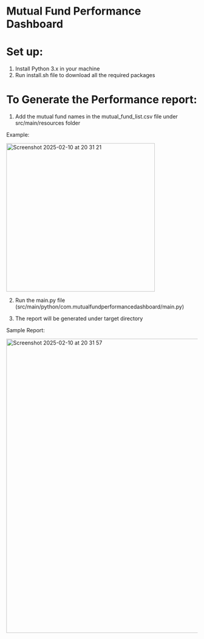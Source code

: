 # Mutual Fund Performance Dashboard

# Set up:

1. Install Python 3.x in your machine
2. Run install.sh file to download all the required packages

# To Generate the Performance report:

1. Add the mutual fund names in the mutual_fund_list.csv file under src/main/resources folder

Example:

<img width="391" alt="Screenshot 2025-02-10 at 20 31 21" src="https://github.com/user-attachments/assets/a5176597-9b75-4754-bd3f-c14bfd6d429a" />
   
2. Run the main.py file (src/main/python/com.mutualfundperformancedashboard/main.py)

3. The report will be generated under target directory

Sample Report:

<img width="775" alt="Screenshot 2025-02-10 at 20 31 57" src="https://github.com/user-attachments/assets/b1b58310-8d28-41cf-865c-d3b2a782b39d" />
